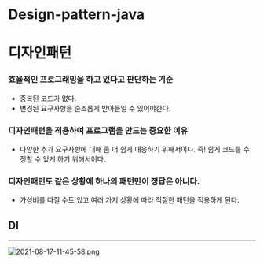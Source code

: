 # Design-pattern-java
# 디자인패턴

### 효율적인 프로그래밍을 하고 있다고 판단하는 기준

- 중복된 코드가 없다.
- 변경된 요구사항을 순조롭게 받아들일 수 있어야한다.

### 디자인패턴을 적용하여 프로그램을 만드는 중요한 이유

- 다양한 추가 요구사항에 대해 좀 더 쉽게 대응하기 위해서이다. 즉! 쉽게 코드를 수정할 수 있게 하기 위해서이다.

### 디자인패턴도 같은 상황에 하나의 패턴만이 정답은 아니다.

- 가성비를 따질 수도 있고 여러 가지 상황에 따라 적절한 패턴을 적용하게 된다.



## DI

-------------

[![2021-08-17-11-45-58.png](https://i.postimg.cc/fLZvz8f0/2021-08-17-11-45-58.png)](https://postimg.cc/wtfNFcP6)

